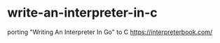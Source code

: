 # write-an-interpreter-in-c
porting "Writing An Interpreter In Go" to C https://interpreterbook.com/
